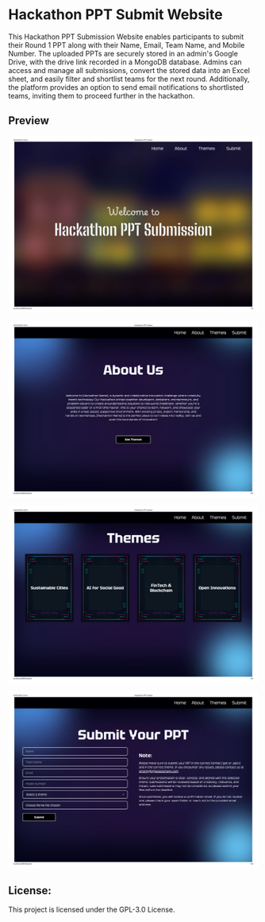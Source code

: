 # Hackathon PPT Submit Website

This Hackathon PPT Submission Website enables participants to submit their Round 1 PPT along with their Name, Email, Team Name, and Mobile Number. The uploaded PPTs are securely stored in an admin's Google Drive, with the drive link recorded in a MongoDB database. Admins can access and manage all submissions, convert the stored data into an Excel sheet, and easily filter and shortlist teams for the next round. Additionally, the platform provides an option to send email notifications to shortlisted teams, inviting them to proceed further in the hackathon.

## Preview

![Home](/public/preview/Home.png)

![About](/public/preview/About.png)

![Themes](/public/preview/Themes.png)

![Submit](/public/preview/Submit.png)

## License:

This project is licensed under the GPL-3.0 License.
